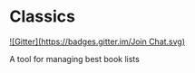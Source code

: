 # Classics
[![Gitter](https://badges.gitter.im/Join Chat.svg)](https://gitter.im/jeffmcneill/classics?utm_source=badge&utm_medium=badge&utm_campaign=pr-badge&utm_content=badge)

A tool for managing best book lists

